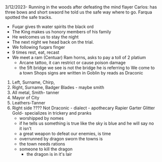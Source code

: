 3/12/2023- Running in the woods after defeating the mind flayer
Carlos: has three bows and short swaord he told us the safe way where to go. Farqua spotted the safe tracks.
- Fuqar gives th water spirits the black ord
- The King makes us honory members of his family
- He welcomes us to stay the night
- The next night we head back on the trial.
- We following fuqars finger
- 9 times rest, eat, recast
- We meet a ram (Centuar) Ram horns,  asks to pay a toll of 2 platium
	- Arcane tattoo, it can restrict or cause poison damage
	- the 5ft bridge we see is not the bridge he is referring to
We come to a town
Shops signs are written in Goblin by reads as Draconic
1. Left, Surname, Chirp, 
2. Right, Surname, Badger Blades - maybe smith
3. All metal,  Smith- tanner
4. Mayor of City
5. Leathers-Tanner
6. Right side ???? Not Draconic - dialect - apothecary
Rapier
Garter Glitter Gold- specializes in trickery and pranks 
	- worshipped by nomes
	- if he tells us something is true like the sky is blue and he will say no it isn't 
	- a great weapon to defeat our enemies, is time
	- overrunned by dragon sworn the towns is
	- the town needs rations
	- someone to kill the dragon
		- the dragon is in it's lair
